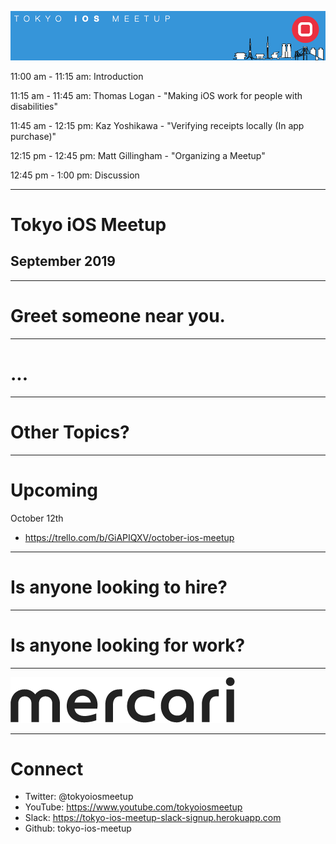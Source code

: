 ![](assets/img/logo.png)

<p class="text-left">11:00 am - 11:15 am: Introduction</p>
<p class="text-left">11:15 am - 11:45 am: Thomas Logan - "Making iOS work for people with disabilities"</p>
<p class="text-left">11:45 am - 12:15 pm: Kaz Yoshikawa - "Verifying receipts locally (In app purchase)"</p>
<p class="text-left">12:15 pm - 12:45 pm: Matt Gillingham - "Organizing a Meetup"</p>
<p class="text-left">12:45 pm - 1:00 pm: Discussion</p>

---

# Tokyo iOS Meetup
## September 2019

---

# Greet someone near you.

---

# ...

---

# Other Topics?

---

# Upcoming

October 12th

- https://trello.com/b/GiAPIQXV/october-ios-meetup

---

# Is anyone looking to hire?

---

# Is anyone looking for work?

---

![](assets/img/mercari.png)

---

# Connect

- Twitter: @tokyoiosmeetup
- YouTube: https://www.youtube.com/tokyoiosmeetup
- Slack: https://tokyo-ios-meetup-slack-signup.herokuapp.com
- Github: tokyo-ios-meetup
